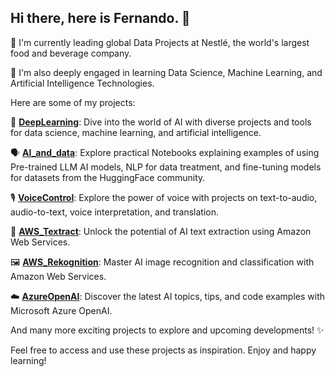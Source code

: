 ## Hi there, here is Fernando. 👋

🔭 I'm currently leading global Data Projects at Nestlé, the world's largest food and beverage company.

🌱 I'm also deeply engaged in learning Data Science, Machine Learning, and Artificial Intelligence Technologies.

Here are some of my projects:

🧠 **[DeepLearning](https://github.com/Ferstuque/DeepLearning)**: Dive into the world of AI with diverse projects and tools for data science, machine learning, and artificial intelligence.

🗣️ **[AI\_and\_data](https://github.com/Ferstuque/AI_and_data)**: Explore practical Notebooks explaining examples of using Pre-trained LLM AI models, NLP for data treatment, and fine-tuning models for datasets from the HuggingFace community.

🎙️ **[VoiceControl](https://github.com/Ferstuque/VoiceControl)**: Explore the power of voice with projects on text-to-audio, audio-to-text, voice interpretation, and translation.

📄 **[AWS\_Textract](https://github.com/Ferstuque/AWS_Textract)**: Unlock the potential of AI text extraction using Amazon Web Services.

🖼️ **[AWS\_Rekognition](https://github.com/Ferstuque/AWS_Rekognition)**: Master AI image recognition and classification with Amazon Web Services.

☁️ **[AzureOpenAI](https://github.com/Ferstuque/AzureOpenAI)**: Discover the latest AI topics, tips, and code examples with Microsoft Azure OpenAI.

And many more exciting projects to explore and upcoming developments\! ✨

Feel free to access and use these projects as inspiration. Enjoy and happy learning\!
